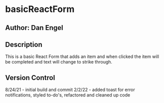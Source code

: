 # basicReactForm

## Author: Dan Engel

## Description

This is a basic React Form that adds an item and when clicked the item will be completed and text will change to strike through.

## Version Control

8/24/21 - initial build and commit
2/2/22 - added toast for error notifications, styled to-do's, refactored and cleaned up code